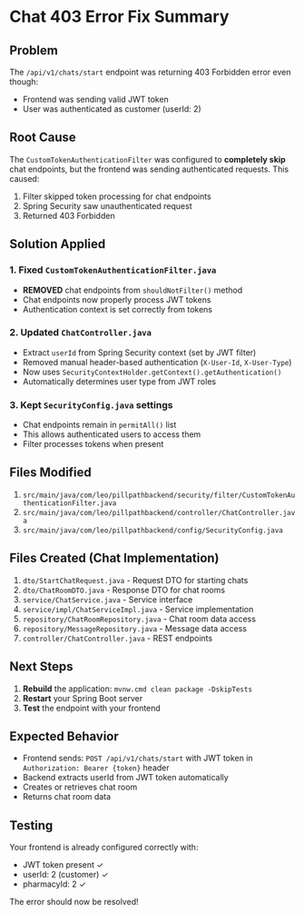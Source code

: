 # Chat 403 Error Fix Summary

## Problem
The `/api/v1/chats/start` endpoint was returning 403 Forbidden error even though:
- Frontend was sending valid JWT token
- User was authenticated as customer (userId: 2)

## Root Cause
The `CustomTokenAuthenticationFilter` was configured to **completely skip** chat endpoints, but the frontend was sending authenticated requests. This caused:
1. Filter skipped token processing for chat endpoints
2. Spring Security saw unauthenticated request
3. Returned 403 Forbidden

## Solution Applied

### 1. Fixed `CustomTokenAuthenticationFilter.java`
- **REMOVED** chat endpoints from `shouldNotFilter()` method
- Chat endpoints now properly process JWT tokens
- Authentication context is set correctly from tokens

### 2. Updated `ChatController.java`
- Extract `userId` from Spring Security context (set by JWT filter)
- Removed manual header-based authentication (`X-User-Id`, `X-User-Type`)
- Now uses `SecurityContextHolder.getContext().getAuthentication()`
- Automatically determines user type from JWT roles

### 3. Kept `SecurityConfig.java` settings
- Chat endpoints remain in `permitAll()` list
- This allows authenticated users to access them
- Filter processes tokens when present

## Files Modified
1. `src/main/java/com/leo/pillpathbackend/security/filter/CustomTokenAuthenticationFilter.java`
2. `src/main/java/com/leo/pillpathbackend/controller/ChatController.java`
3. `src/main/java/com/leo/pillpathbackend/config/SecurityConfig.java`

## Files Created (Chat Implementation)
1. `dto/StartChatRequest.java` - Request DTO for starting chats
2. `dto/ChatRoomDTO.java` - Response DTO for chat rooms
3. `service/ChatService.java` - Service interface
4. `service/impl/ChatServiceImpl.java` - Service implementation
5. `repository/ChatRoomRepository.java` - Chat room data access
6. `repository/MessageRepository.java` - Message data access
7. `controller/ChatController.java` - REST endpoints

## Next Steps
1. **Rebuild** the application: `mvnw.cmd clean package -DskipTests`
2. **Restart** your Spring Boot server
3. **Test** the endpoint with your frontend

## Expected Behavior
- Frontend sends: `POST /api/v1/chats/start` with JWT token in `Authorization: Bearer {token}` header
- Backend extracts userId from JWT token automatically
- Creates or retrieves chat room
- Returns chat room data

## Testing
Your frontend is already configured correctly with:
- JWT token present ✓
- userId: 2 (customer) ✓
- pharmacyId: 2 ✓

The error should now be resolved!

